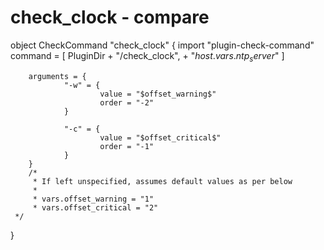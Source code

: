 # check_clock - compare 
object CheckCommand "check_clock" {
        import "plugin-check-command"
        command = [ PluginDir + "/check_clock", + "$host.vars.ntp_server$" ]

        arguments = { 
                "-w" = { 
                        value = "$offset_warning$"
                        order = "-2"
                }

                "-c" = { 
                        value = "$offset_critical$"
                        order = "-1"
                }
        }
        /*
         * If left unspecified, assumes default values as per below
         *
         * vars.offset_warning = "1" 
         * vars.offset_critical = "2" 
	 */
}
